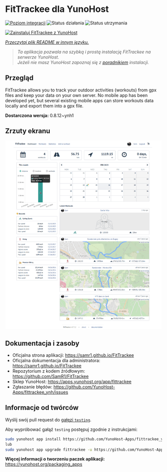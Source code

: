 <!--
To README zostało automatycznie wygenerowane przez <https://github.com/YunoHost/apps/tree/master/tools/readme_generator>
Nie powinno być ono edytowane ręcznie.
-->

# FitTrackee dla YunoHost

[![Poziom integracji](https://apps.yunohost.org/badge/integration/fittrackee)](https://ci-apps.yunohost.org/ci/apps/fittrackee/)
![Status działania](https://apps.yunohost.org/badge/state/fittrackee)
![Status utrzymania](https://apps.yunohost.org/badge/maintained/fittrackee)

[![Zainstaluj FitTrackee z YunoHost](https://install-app.yunohost.org/install-with-yunohost.svg)](https://install-app.yunohost.org/?app=fittrackee)

*[Przeczytaj plik README w innym języku.](./ALL_README.md)*

> *Ta aplikacja pozwala na szybką i prostą instalację FitTrackee na serwerze YunoHost.*  
> *Jeżeli nie masz YunoHost zapoznaj się z [poradnikiem](https://yunohost.org/install) instalacji.*

## Przegląd

FitTrackee allows you to track your outdoor activities (workouts) from gpx files and keep your data on your own server.
No mobile app has been developed yet, but several existing mobile apps can store workouts data locally and export them into a gpx file.


**Dostarczona wersja:** 0.8.12~ynh1

## Zrzuty ekranu

![Zrzut ekranu z FitTrackee](./doc/screenshots/screenshot-fittrackee.png)

## Dokumentacja i zasoby

- Oficjalna strona aplikacji: <https://samr1.github.io/FitTrackee>
- Oficjalna dokumentacja dla administratora: <https://samr1.github.io/FitTrackee>
- Repozytorium z kodem źródłowym: <https://github.com/SamR1/FitTrackee>
- Sklep YunoHost: <https://apps.yunohost.org/app/fittrackee>
- Zgłaszanie błędów: <https://github.com/YunoHost-Apps/fittrackee_ynh/issues>

## Informacje od twórców

Wyślij swój pull request do [gałęzi `testing`](https://github.com/YunoHost-Apps/fittrackee_ynh/tree/testing).

Aby wypróbować gałąź `testing` postępuj zgodnie z instrukcjami:

```bash
sudo yunohost app install https://github.com/YunoHost-Apps/fittrackee_ynh/tree/testing --debug
lub
sudo yunohost app upgrade fittrackee -u https://github.com/YunoHost-Apps/fittrackee_ynh/tree/testing --debug
```

**Więcej informacji o tworzeniu paczek aplikacji:** <https://yunohost.org/packaging_apps>
